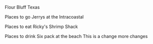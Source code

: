 Flour Bluff Texas

Places to go
Jerrys at the Intracoastal

Places to eat
Ricky's Shrimp Shack

Places to drink
Six pack at the beach
This is a change
more changes
